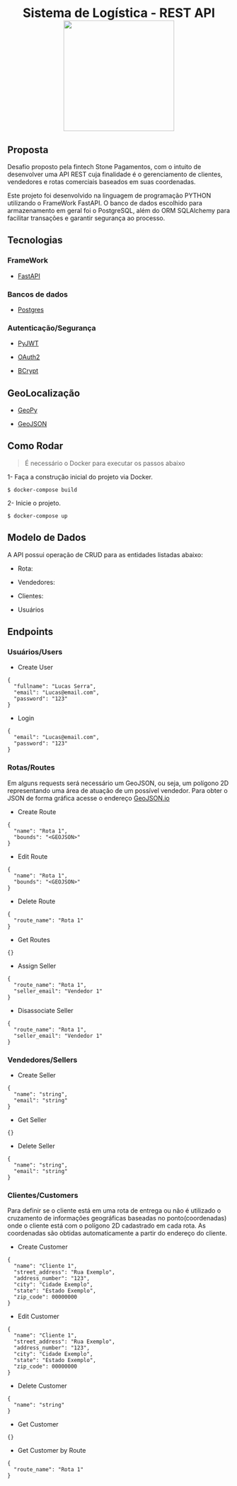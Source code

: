 <h1 align="center">
	Sistema de Logística - REST API<br/>
	<a href="https://www.stone.com.br" target="_blank">
		<img src="https://upload.wikimedia.org/wikipedia/commons/thumb/c/c9/Stone_pagamentos.png/800px-Stone_pagamentos.png" width="250" />
	</a>
	
  
  
</h1>

## Proposta
  Desafio proposto pela fintech Stone Pagamentos, com o intuito de desenvolver uma API REST cuja finalidade é o gerenciamento de clientes, vendedores e rotas comerciais baseados em suas coordenadas.
  
  Este projeto foi desenvolvido na linguagem de programação PYTHON utilizando o FrameWork FastAPI. O banco de dados escolhido para armazenamento em geral foi o PostgreSQL, além do ORM SQLAlchemy para facilitar transações e garantir segurança ao processo.


## Tecnologias

### FrameWork
* <a href="https://fastapi.tiangolo.com/" target="_blank">FastAPI</a>

### Bancos de dados
* <a href="https://www.postgresql.org" target="_blank">Postgres</a>

### Autenticação/Segurança

* <a href="https://pyjwt.readthedocs.io/en/stable/" target="_blank">PyJWT</a>

* <a href="https://pypi.org/project/python-oauth2/" target="_blank">OAuth2</a>

* <a href="https://pypi.org/project/bcrypt/" target="_blank">BCrypt</a>


## GeoLocalização

* <a href="https://pypi.org/project/geopy/" target="_blank">GeoPy</a>

* <a href="https://pypi.org/project/geojson//" target="_blank">GeoJSON</a>


## Como Rodar
> É necessário o Docker para executar os passos abaixo

1- Faça a construção inicial do projeto via Docker.
```
$ docker-compose build
```

2- Inicie o projeto.

```
$ docker-compose up
```


## Modelo de Dados
A API possui operação de CRUD para as entidades listadas abaixo:

- Rota:

- Vendedores:

- Clientes:

- Usuários


## Endpoints

### Usuários/Users

- Create User
```
{
  "fullname": "Lucas Serra",
  "email": "Lucas@email.com",
  "password": "123"
}
```

- Login
```
{
  "email": "Lucas@email.com",
  "password": "123"
}
```

### Rotas/Routes
Em alguns requests será necessário um GeoJSON, ou seja, um polígono 2D representando uma área de atuação de um possível vendedor.
Para obter o JSON de forma gráfica acesse o endereço <a href="https://geojson.io/" target="_blank">GeoJSON.io</a>

- Create Route
```
{
  "name": "Rota 1",
  "bounds": "<GEOJSON>"
}
```
- Edit Route
```
{
  "name": "Rota 1",
  "bounds": "<GEOJSON>"
}
```
- Delete Route
```
{
  "route_name": "Rota 1"
}
```
- Get Routes
```
{}
```
- Assign Seller
```
{
  "route_name": "Rota 1",
  "seller_email": "Vendedor 1"
}
```
- Disassociate Seller
```
{
  "route_name": "Rota 1",
  "seller_email": "Vendedor 1"
}
```

### Vendedores/Sellers

- Create Seller
```
{
  "name": "string",
  "email": "string"
}
```
- Get Seller
```
{}
```
- Delete Seller
```
{
  "name": "string",
  "email": "string"
}
```

### Clientes/Customers
Para definir se o cliente está em uma rota de entrega ou não é utilizado o cruzamento de informações geográficas baseadas no ponto(coordenadas) onde o cliente está
 com o polígono 2D cadastrado em cada rota. As coordenadas são obtidas automaticamente a partir do endereço do cliente.
 
- Create Customer
```
{
  "name": "Cliente 1",
  "street_address": "Rua Exemplo",
  "address_number": "123",
  "city": "Cidade Exemplo",
  "state": "Estado Exemplo",
  "zip_code": 00000000
}
```
- Edit Customer
```
{
  "name": "Cliente 1",
  "street_address": "Rua Exemplo",
  "address_number": "123",
  "city": "Cidade Exemplo",
  "state": "Estado Exemplo",
  "zip_code": 00000000
}
```
- Delete Customer
```
{
  "name": "string"
}
```
- Get Customer
```
{}
```
- Get Customer by Route
```
{
  "route_name": "Rota 1" 
}
```
